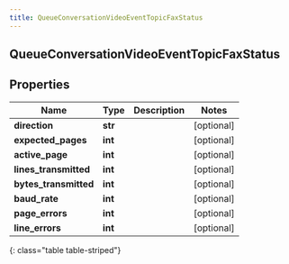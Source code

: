 ```yaml
---
title: QueueConversationVideoEventTopicFaxStatus
---
```

## QueueConversationVideoEventTopicFaxStatus

## Properties

|Name | Type | Description | Notes|
|------------ | ------------- | ------------- | -------------|
| **direction** | **str** |  | [optional] |
| **expected_pages** | **int** |  | [optional] |
| **active_page** | **int** |  | [optional] |
| **lines_transmitted** | **int** |  | [optional] |
| **bytes_transmitted** | **int** |  | [optional] |
| **baud_rate** | **int** |  | [optional] |
| **page_errors** | **int** |  | [optional] |
| **line_errors** | **int** |  | [optional] |
{: class="table table-striped"}


